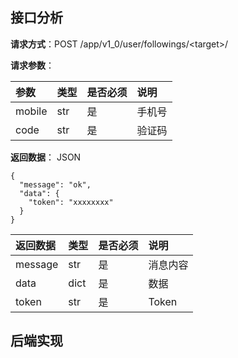 ## 接口分析

**请求方式**：POST /app/v1\_0/user/followings/&lt;target&gt;/

**请求参数**：

| 参数 | 类型 | 是否必须 | 说明 |
| :--- | :--- | :--- | :--- |
| mobile | str | 是 | 手机号 |
| code | str | 是 | 验证码 |

**返回数据**： JSON

```
{
  "message": "ok",
  "data": {
    "token": "xxxxxxxx"
  }
}
```

| 返回数据 | 类型 | 是否必须 | 说明 |
| :--- | :--- | :--- | :--- |
| message | str | 是 | 消息内容 |
| data | dict | 是 | 数据 |
| token | str | 是 | Token |

## 后端实现



